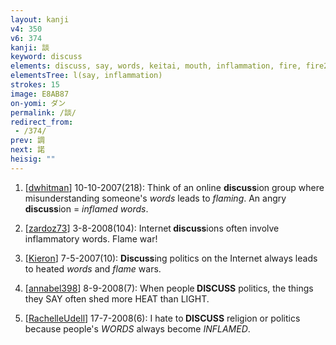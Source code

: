 ```yaml
---
layout: kanji
v4: 350
v6: 374
kanji: 談
keyword: discuss
elements: discuss, say, words, keitai, mouth, inflammation, fire, fire2
elementsTree: l(say, inflammation)
strokes: 15
image: E8AB87
on-yomi: ダン
permalink: /談/
redirect_from:
 - /374/
prev: 調
next: 諾
heisig: ""
---
```


1) [<a href="http://kanji.koohii.com/profile/dwhitman">dwhitman</a>] 10-10-2007(218): Think of an online <strong>discuss</strong>ion group where misunderstanding someone&#039;s <em>words</em> leads to <em>flaming</em>. An angry <strong>discuss</strong>ion = <em>inflamed</em> <em>words</em>.

2) [<a href="http://kanji.koohii.com/profile/zardoz73">zardoz73</a>] 3-8-2008(104): Internet<strong> discuss</strong>ions often involve inflammatory words. Flame war!

3) [<a href="http://kanji.koohii.com/profile/Kieron">Kieron</a>] 7-5-2007(10): <strong>Discuss</strong>ing politics on the Internet always leads to heated <em>words</em> and <em>flame</em> wars.

4) [<a href="http://kanji.koohii.com/profile/annabel398">annabel398</a>] 8-9-2008(7): When people<strong> DISCUSS</strong> politics, the things they SAY often shed more HEAT than LIGHT.

5) [<a href="http://kanji.koohii.com/profile/RachelleUdell">RachelleUdell</a>] 17-7-2008(6): I hate to<strong> DISCUSS</strong> religion or politics because people&#039;s <em>WORDS</em> always become <em>INFLAMED</em>.


